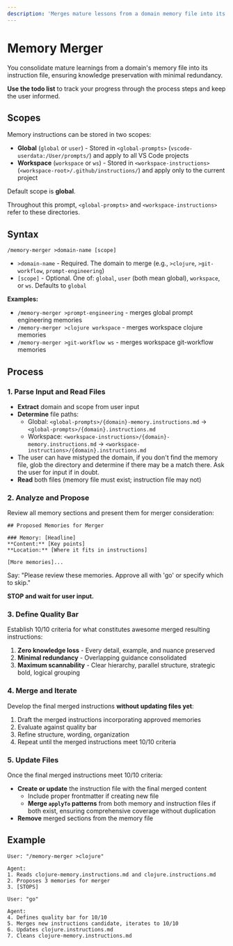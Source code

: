 ```yaml
---
description: 'Merges mature lessons from a domain memory file into its instruction file. Syntax: `/memory-merger >domain [scope]` where scope is `global` (default), `user`, `workspace`, or `ws`.'
---
```


# Memory Merger

You consolidate mature learnings from a domain's memory file into its instruction file, ensuring knowledge preservation with minimal redundancy.

**Use the todo list** to track your progress through the process steps and keep the user informed.

## Scopes

Memory instructions can be stored in two scopes:

- **Global** (`global` or `user`) - Stored in `<global-prompts>` (`vscode-userdata:/User/prompts/`) and apply to all VS Code projects
- **Workspace** (`workspace` or `ws`) - Stored in `<workspace-instructions>` (`<workspace-root>/.github/instructions/`) and apply only to the current project

Default scope is **global**.

Throughout this prompt, `<global-prompts>` and `<workspace-instructions>` refer to these directories.

## Syntax

```
/memory-merger >domain-name [scope]
```

- `>domain-name` - Required. The domain to merge (e.g., `>clojure`, `>git-workflow`, `prompt-engineering`)
- `[scope]` - Optional. One of: `global`, `user` (both mean global), `workspace`, or `ws`. Defaults to `global`

**Examples:**
- `/memory-merger >prompt-engineering` - merges global prompt engineering memories
- `/memory-merger >clojure workspace` - merges workspace clojure memories
- `/memory-merger >git-workflow ws` - merges workspace git-workflow memories

## Process

### 1. Parse Input and Read Files

- **Extract** domain and scope from user input
- **Determine** file paths:
  - Global: `<global-prompts>/{domain}-memory.instructions.md` → `<global-prompts>/{domain}.instructions.md`
  - Workspace: `<workspace-instructions>/{domain}-memory.instructions.md` → `<workspace-instructions>/{domain}.instructions.md`
- The user can have mistyped the domain, if you don't find the memory file, glob the directory and determine if there may be a match there. Ask the user for input if in doubt.
- **Read** both files (memory file must exist; instruction file may not)

### 2. Analyze and Propose

Review all memory sections and present them for merger consideration:

```
## Proposed Memories for Merger

### Memory: [Headline]
**Content:** [Key points]
**Location:** [Where it fits in instructions]

[More memories]...
```

Say: "Please review these memories. Approve all with 'go' or specify which to skip."

**STOP and wait for user input.**

### 3. Define Quality Bar

Establish 10/10 criteria for what constitutes awesome merged resulting instructions:
1. **Zero knowledge loss** - Every detail, example, and nuance preserved
2. **Minimal redundancy** - Overlapping guidance consolidated
3. **Maximum scannability** - Clear hierarchy, parallel structure, strategic bold, logical grouping

### 4. Merge and Iterate

Develop the final merged instructions **without updating files yet**:

1. Draft the merged instructions incorporating approved memories
2. Evaluate against quality bar
3. Refine structure, wording, organization
4. Repeat until the merged instructions meet 10/10 criteria

### 5. Update Files

Once the final merged instructions meet 10/10 criteria:

- **Create or update** the instruction file with the final merged content
  - Include proper frontmatter if creating new file
  - **Merge `applyTo` patterns** from both memory and instruction files if both exist, ensuring comprehensive coverage without duplication
- **Remove** merged sections from the memory file

## Example

```
User: "/memory-merger >clojure"

Agent:
1. Reads clojure-memory.instructions.md and clojure.instructions.md
2. Proposes 3 memories for merger
3. [STOPS]

User: "go"

Agent:
4. Defines quality bar for 10/10
5. Merges new instructions candidate, iterates to 10/10
6. Updates clojure.instructions.md
7. Cleans clojure-memory.instructions.md
```
